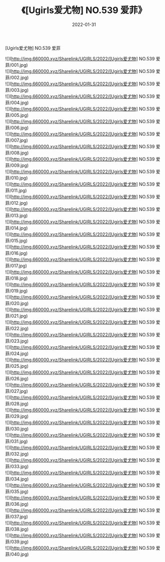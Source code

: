 ﻿---
layout: post
title:  《[Ugirls爱尤物] NO.539 爱菲》
date:   2022-01-31
img: http://img.660000.xyz/Sharelink/UGIRLS/2022/[Ugirls爱尤物] NO.539 爱菲/000.jpg
categories: [美女, 清纯, 唯美]
---

[Ugirls爱尤物] NO.539 爱菲

 ![](http://img.660000.xyz/Sharelink/UGIRLS/2022/[Ugirls爱尤物] NO.539 爱菲/001.jpg) <br>![](http://img.660000.xyz/Sharelink/UGIRLS/2022/[Ugirls爱尤物] NO.539 爱菲/002.jpg) <br>![](http://img.660000.xyz/Sharelink/UGIRLS/2022/[Ugirls爱尤物] NO.539 爱菲/003.jpg) <br>![](http://img.660000.xyz/Sharelink/UGIRLS/2022/[Ugirls爱尤物] NO.539 爱菲/004.jpg) <br>![](http://img.660000.xyz/Sharelink/UGIRLS/2022/[Ugirls爱尤物] NO.539 爱菲/005.jpg) <br>![](http://img.660000.xyz/Sharelink/UGIRLS/2022/[Ugirls爱尤物] NO.539 爱菲/006.jpg) <br>![](http://img.660000.xyz/Sharelink/UGIRLS/2022/[Ugirls爱尤物] NO.539 爱菲/007.jpg) <br>![](http://img.660000.xyz/Sharelink/UGIRLS/2022/[Ugirls爱尤物] NO.539 爱菲/008.jpg) <br>![](http://img.660000.xyz/Sharelink/UGIRLS/2022/[Ugirls爱尤物] NO.539 爱菲/009.jpg) <br>![](http://img.660000.xyz/Sharelink/UGIRLS/2022/[Ugirls爱尤物] NO.539 爱菲/010.jpg) <br>![](http://img.660000.xyz/Sharelink/UGIRLS/2022/[Ugirls爱尤物] NO.539 爱菲/011.jpg) <br>![](http://img.660000.xyz/Sharelink/UGIRLS/2022/[Ugirls爱尤物] NO.539 爱菲/012.jpg) <br>![](http://img.660000.xyz/Sharelink/UGIRLS/2022/[Ugirls爱尤物] NO.539 爱菲/013.jpg) <br>![](http://img.660000.xyz/Sharelink/UGIRLS/2022/[Ugirls爱尤物] NO.539 爱菲/014.jpg) <br>![](http://img.660000.xyz/Sharelink/UGIRLS/2022/[Ugirls爱尤物] NO.539 爱菲/015.jpg) <br>![](http://img.660000.xyz/Sharelink/UGIRLS/2022/[Ugirls爱尤物] NO.539 爱菲/016.jpg) <br>![](http://img.660000.xyz/Sharelink/UGIRLS/2022/[Ugirls爱尤物] NO.539 爱菲/017.jpg) <br>![](http://img.660000.xyz/Sharelink/UGIRLS/2022/[Ugirls爱尤物] NO.539 爱菲/018.jpg) <br>![](http://img.660000.xyz/Sharelink/UGIRLS/2022/[Ugirls爱尤物] NO.539 爱菲/019.jpg) <br>![](http://img.660000.xyz/Sharelink/UGIRLS/2022/[Ugirls爱尤物] NO.539 爱菲/020.jpg) <br>![](http://img.660000.xyz/Sharelink/UGIRLS/2022/[Ugirls爱尤物] NO.539 爱菲/021.jpg) <br>![](http://img.660000.xyz/Sharelink/UGIRLS/2022/[Ugirls爱尤物] NO.539 爱菲/022.jpg) <br>![](http://img.660000.xyz/Sharelink/UGIRLS/2022/[Ugirls爱尤物] NO.539 爱菲/023.jpg) <br>![](http://img.660000.xyz/Sharelink/UGIRLS/2022/[Ugirls爱尤物] NO.539 爱菲/024.jpg) <br>![](http://img.660000.xyz/Sharelink/UGIRLS/2022/[Ugirls爱尤物] NO.539 爱菲/025.jpg) <br>![](http://img.660000.xyz/Sharelink/UGIRLS/2022/[Ugirls爱尤物] NO.539 爱菲/026.jpg) <br>![](http://img.660000.xyz/Sharelink/UGIRLS/2022/[Ugirls爱尤物] NO.539 爱菲/027.jpg) <br>![](http://img.660000.xyz/Sharelink/UGIRLS/2022/[Ugirls爱尤物] NO.539 爱菲/028.jpg) <br>![](http://img.660000.xyz/Sharelink/UGIRLS/2022/[Ugirls爱尤物] NO.539 爱菲/029.jpg) <br>![](http://img.660000.xyz/Sharelink/UGIRLS/2022/[Ugirls爱尤物] NO.539 爱菲/030.jpg) <br>![](http://img.660000.xyz/Sharelink/UGIRLS/2022/[Ugirls爱尤物] NO.539 爱菲/031.jpg) <br>![](http://img.660000.xyz/Sharelink/UGIRLS/2022/[Ugirls爱尤物] NO.539 爱菲/032.jpg) <br>![](http://img.660000.xyz/Sharelink/UGIRLS/2022/[Ugirls爱尤物] NO.539 爱菲/033.jpg) <br>![](http://img.660000.xyz/Sharelink/UGIRLS/2022/[Ugirls爱尤物] NO.539 爱菲/034.jpg) <br>![](http://img.660000.xyz/Sharelink/UGIRLS/2022/[Ugirls爱尤物] NO.539 爱菲/035.jpg) <br>![](http://img.660000.xyz/Sharelink/UGIRLS/2022/[Ugirls爱尤物] NO.539 爱菲/036.jpg) <br>![](http://img.660000.xyz/Sharelink/UGIRLS/2022/[Ugirls爱尤物] NO.539 爱菲/037.jpg) <br>![](http://img.660000.xyz/Sharelink/UGIRLS/2022/[Ugirls爱尤物] NO.539 爱菲/038.jpg) <br>![](http://img.660000.xyz/Sharelink/UGIRLS/2022/[Ugirls爱尤物] NO.539 爱菲/039.jpg) <br>![](http://img.660000.xyz/Sharelink/UGIRLS/2022/[Ugirls爱尤物] NO.539 爱菲/040.jpg) <br>